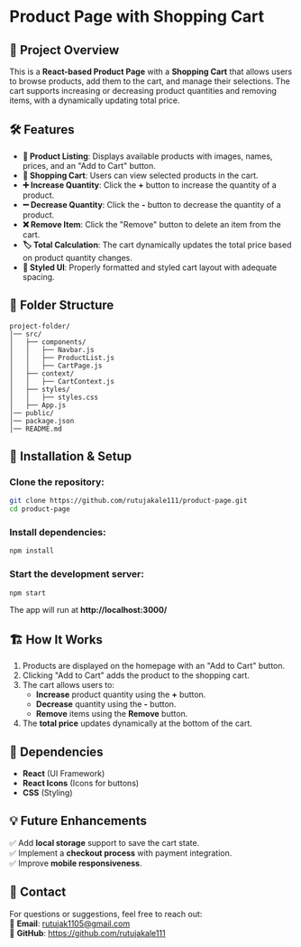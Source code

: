 # Product Page with Shopping Cart

## 📌 Project Overview
This is a **React-based Product Page** with a **Shopping Cart** that allows users to browse products, add them to the cart, and manage their selections. The cart supports increasing or decreasing product quantities and removing items, with a dynamically updating total price.

## 🛠 Features

- **📌 Product Listing**: Displays available products with images, names, prices, and an "Add to Cart" button.
- **🛒 Shopping Cart**: Users can view selected products in the cart.
- **➕ Increase Quantity**: Click the **+** button to increase the quantity of a product.
- **➖ Decrease Quantity**: Click the **-** button to decrease the quantity of a product.
- **❌ Remove Item**: Click the "Remove" button to delete an item from the cart.
- **🏷 Total Calculation**: The cart dynamically updates the total price based on product quantity changes.
- **🎨 Styled UI**: Properly formatted and styled cart layout with adequate spacing.

## 📂 Folder Structure
```
project-folder/
│── src/
│   ├── components/
│   │   ├── Navbar.js
│   │   ├── ProductList.js
│   │   ├── CartPage.js
│   ├── context/
│   │   ├── CartContext.js
│   ├── styles/
│   │   ├── styles.css
│   ├── App.js
│── public/
│── package.json
│── README.md
```

## 🚀 Installation & Setup

### Clone the repository:
```sh
git clone https://github.com/rutujakale111/product-page.git
cd product-page
```

### Install dependencies:
```sh
npm install
```

### Start the development server:
```sh
npm start
```
The app will run at **http://localhost:3000/**

## 🏗 How It Works

1. Products are displayed on the homepage with an "Add to Cart" button.
2. Clicking "Add to Cart" adds the product to the shopping cart.
3. The cart allows users to:
   - **Increase** product quantity using the **+** button.
   - **Decrease** quantity using the **-** button.
   - **Remove** items using the **Remove** button.
4. The **total price** updates dynamically at the bottom of the cart.

## 📜 Dependencies
- **React** (UI Framework)
- **React Icons** (Icons for buttons)
- **CSS** (Styling)

## 💡 Future Enhancements
✅ Add **local storage** support to save the cart state.  
✅ Implement a **checkout process** with payment integration.  
✅ Improve **mobile responsiveness**.

## 📧 Contact
For questions or suggestions, feel free to reach out:  
📩 **Email**: rutujak1105@gmail.com <br>
🔗 **GitHub**: https://github.com/rutujakale111

